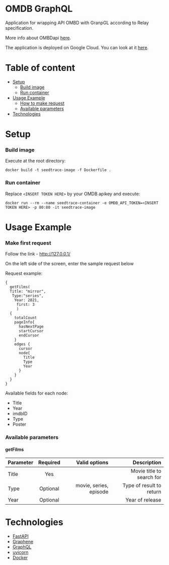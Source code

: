 # OMDB GraphQL

Application for wrapping  API OMBD with GranpGL according to Relay specification.

More info about OMBDapi [here](https://www.omdbapi.com/).

The application is deployed on Google Cloud.
You can look at it [here](https://seedtrace-zau7cpuw7q-uc.a.run.app/).

# Table of content
* [Setup](#setup)
    * [Build image](#run-container)
    * [Run container](#run-container)
* [Usage Example](#usage-example)
    * [How to make request](#make-first-request) 
    * [Available parameters](#available-parameters)
* [Technologies](#technologies)


# Setup
### Build image

Execute at the root directory:

```
docker build -t seedtrace-image -f Dockerfile .
```

### Run container
Replace ```<INSERT TOKEN HERE>``` by your OMDB apikey and execute:

```
docker run --rm --name seedtrace-container -e OMDB_API_TOKEN=<INSERT TOKEN HERE> -p 80:80 -it seedtrace-image
```

# Usage Example

### Make first request

Follow the link -  http://127.0.0.1/

On the left side of the screen, enter the sample request below

Request example:
```
{
  getFilms(
  Title: "mirror",
   Type:"series",
    Year: 2021,
     first: 3
     )
  {
    totalCount
    pageInfo{
      hasNextPage
      startCursor
      endCursor
    }
    edges {
      cursor
      node{
        Title
        Type
        Year
      }
    }
  }
}
```

Available fields for each node:
 * Title
 * Year
 * imdbID
 * Type
 * Poster

### Available parameters
#### getFilms

| Parameter |  Required  |         	Valid options |                 Description|
|-----------|:----------:|-----------------------:|----------------------------:|
| Title     |    Yes     |                        |   Movie title to search for | 
| Type      |  Optional  | movie, series, episode |    Type of result to return |
| Year      | Optional   |                        |            	Year of release |

# Technologies
* [FastAPI](https://fastapi.tiangolo.com/)
* [Graphene](https://graphene-python.org/)
* [GraphQL](https://graphql.org/)
* [uvicorn](https://www.uvicorn.org/)
* [Docker](https://www.docker.com/)
